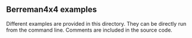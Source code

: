 Berreman4x4 examples
--------------------

Different examples are provided in this directory. They can be directly run from the command line. Comments are included in the source code.

